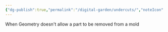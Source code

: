```yaml
---
{"dg-publish":true,"permalink":"/digital-garden/undercuts/","noteIcon":"1","created":"2025-04-08T10:02:40.829-04:00","updated":"2025-04-08T10:03:13.693-04:00"}
---
```


When Geometry doesn't allow a part to be removed from a mold